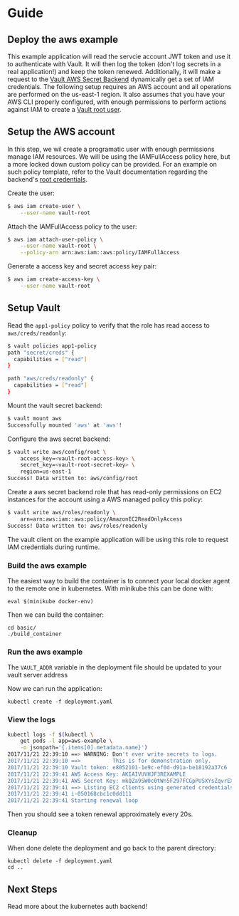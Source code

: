 # Guide


## Deploy the aws example

This example application will read the servcie account JWT token and use it to
authenticate with Vault. It will then log the token (don't log secrets in a real
application!) and keep the token renewed. Additionally, it will make a request
to the [Vault AWS Secret Backend][vault-aws-secret-backend] dynamically get a
set of IAM credentials. The following setup requires an AWS account and all
operations are performed on the us-east-1 region. It also assumes that you have
your AWS CLI properly configured, with enough permissions to perform actions
against IAM to create a [Vault root user][vault-aws-root-creds].

## Setup the AWS account

In this step, we wil create a programatic user with enough permissions manage
IAM resources. We will be using the IAMFullAccess policy here, but a more locked
down custom policy can be provided. For an example on such policy template,
refer to the Vault documentation regarding the backend's
[root credentials][vault-aws-root-creds].

Create the user:

```sh
$ aws iam create-user \
    --user-name vault-root
```

Attach the IAMFullAccess policy to the user:

```sh
$ aws iam attach-user-policy \
    --user-name vault-root \
    --policy-arn arn:aws:iam::aws:policy/IAMFullAccess
```

Generate a access key and secret access key pair:

```sh
$ aws iam create-access-key \
    --user-name vault-root
```

## Setup Vault

Read the `app1-policy` policy to verify that the role has read access to `aws/creds/readonly`:

```sh
$ vault policies app1-policy
path "secret/creds" {
  capabilities = ["read"]
}

path "aws/creds/readonly" {
  capabilities = ["read"]
}
```

Mount the vault secret backend:

```sh
$ vault mount aws
Successfully mounted 'aws' at 'aws'!
```

Configure the aws secret backend:

```sh
$ vault write aws/config/root \
    access_key=<vault-root-access-key> \
    secret_key=<vault-root-secret-key> \
    region=us-east-1
Success! Data written to: aws/config/root
```

Create a aws secret backend role that has read-only permissions on EC2 instances
for the account using a AWS managed policy this policy:

```sh
$ vault write aws/roles/readonly \
    arn=arn:aws:iam::aws:policy/AmazonEC2ReadOnlyAccess
Success! Data written to: aws/roles/readonly
```

The vault client on the example application will be using this role to request
IAM credentials during runtime.

### Build the aws example

The easiest way to build the container is to connect your local docker agent
to the remote one in kubernetes. With minikube this can be done with:

```
eval $(minikube docker-env)
```

Then we can build the container:
```
cd basic/
./build_container
```

### Run the aws example

The `VAULT_ADDR` variable in the deployment file should be updated to your vault
server address

Now we can run the application:

```
kubectl create -f deployment.yaml
```

### View the logs

```sh
kubectl logs -f $(kubectl \
    get pods -l app=aws-example \
    -o jsonpath='{.items[0].metadata.name}')
2017/11/21 22:39:10 ==> WARNING: Don't ever write secrets to logs.
2017/11/21 22:39:10 ==>          This is for demonstration only.
2017/11/21 22:39:10 Vault token: e8052101-1e9c-ef0d-d91a-be18192a37c6
2017/11/21 22:39:41 AWS Access Key: AKIAIVUVHJF3REXAMPLE
2017/11/21 22:39:41 AWS Secret Key: mkQZa9SW0c0tWn5F297FCGpPUSXYsZqvrEXAMPLE
2017/11/21 22:39:41 ==> Listing EC2 clients using generated credentials
2017/11/21 22:39:41 i-050168cbc1c0dd111
2017/11/21 22:39:41 Starting renewal loop
```

Then you should see a token renewal approximately every 20s.

### Cleanup 

When done delete the deployment and go back to the parent directory:

```
kubectl delete -f deployment.yaml
cd ..
```

[vault-aws-secret-backend]: https://www.vaultproject.io/docs/secrets/aws/index.html
[vault-aws-root-creds]: https://www.vaultproject.io/docs/secrets/aws/index.html#root-credentials-for-dynamic-iam-users

## Next Steps

Read more about the kubernetes auth backend!